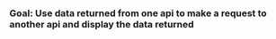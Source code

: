 ### Goal: Use data returned from one api to make a request to another api and display the data returned
